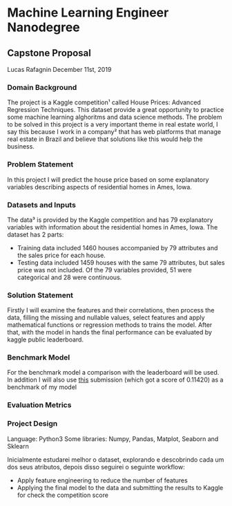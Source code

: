 # Machine Learning Engineer Nanodegree
## Capstone Proposal
Lucas Rafagnin
December 11st, 2019

### Domain Background

The project is a Kaggle competition¹ called House Prices: Advanced Regression Techniques. This dataset provide a great opportunity to practice some machine learning alghoritms and data science methods. The problem to be solved in this project is a very important theme in real estate world, I say this because I work in a company² that has web platforms that manage real estate in Brazil and believe that solutions like this would help the business.

### Problem Statement

In this project I will predict the house price based on some explanatory variables describing aspects of residential homes in Ames, Iowa.

### Datasets and Inputs

The data³ is provided by the Kaggle competition and has 79 explanatory variables with information about the residential homes in Ames, Iowa. The dataset has 2 parts: 
- Training data included 1460 houses accompanied by 79 attributes and the sales price for each house.
- Testing data included 1459 houses with the same 79 attributes, but sales price was not included.
Of the 79 variables provided, 51 were categorical and 28 were continuous.

### Solution Statement

Firstly I will examine the features and their correlations, then process the data, filling the missing and nullable values, select features and apply mathematical functions or regression methods to trains the model. After that, with the model in hands the final performance can be evaluated by kaggle public leaderboard.

### Benchmark Model

For the benchmark model a comparison with the leaderboard will be used. In addition I will also use [this](https://www.kaggle.com/serigne/stacked-regressions-top-4-on-leaderboard/output) submission (which got a score of 0.11420) as a benchmark of my model

### Evaluation Metrics


### Project Design

Language: Python3
Some libraries: Numpy, Pandas, Matplot, Seaborn and Sklearn

Inicialmente estudarei melhor o dataset, explorando e descobrindo cada um dos seus atributos, depois disso seguirei o seguinte workflow:

- Apply feature engineering to reduce the number of features
- Applying the final model to the data and submitting the results to Kaggle for check the competition score




